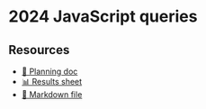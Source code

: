 # 2024 JavaScript queries

<!--
  This directory contains all of the 2024 JavaScript chapter queries.

  Each query should have a corresponding `metric_name.sql` file.
  Note that readers are linked to this directory, so try to make the SQL file names descriptive for easy browsing.

  Analysts: if helpful, you can use this README to give additional info about the queries.
-->

## Resources

- [📄 Planning doc][~google-doc]
- [📊 Results sheet][~google-sheets]
- [📝 Markdown file][~chapter-markdown]

[~google-doc]: https://docs.google.com/document/d/1pGEUO47dYsob45oic_yXWP5neBHzNVN_B5pwlSg8bqA/edit
[~google-sheets]: https://docs.google.com/spreadsheets/d/16isMe5_rvmRmJHtK5Je66AhwO8SowGgq0EFqXyjEXw8/edit#gid=1778117656
[~chapter-markdown]: https://github.com/HTTPArchive/almanac.httparchive.org/tree/main/src/content/en/2024/javascript.md
